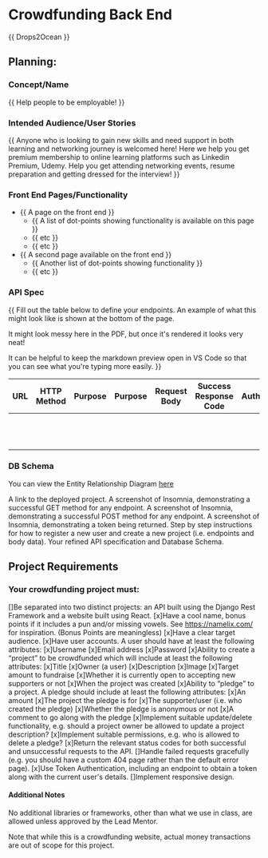 # Crowdfunding Back End
{{ Drops2Ocean }}

## Planning:
### Concept/Name
{{ Help people to be employable! }}

### Intended Audience/User Stories
{{ Anyone who is looking to gain new skills and need support in both learning and networking journey is welcomed here! Here we help you get premium membership to online learning platforms such as Linkedin Premium, Udemy. Help you get attending networking events, resume preparation and getting dressed for the interview! }}

### Front End Pages/Functionality
- {{ A page on the front end }}
    - {{ A list of dot-points showing functionality is available on this page }}
    - {{ etc }}
    - {{ etc }}
- {{ A second page available on the front end }}
    - {{ Another list of dot-points showing functionality }}
    - {{ etc }}

### API Spec
{{ Fill out the table below to define your endpoints. An example of what this might look like is shown at the bottom of the page. 

It might look messy here in the PDF, but once it's rendered it looks very neat! 

It can be helpful to keep the markdown preview open in VS Code so that you can see what you're typing more easily. }}

| URL | HTTP Method | Purpose | Purpose | Request Body | Success Response Code | Authentication/Authorisation |
| --- | ----------- | ------- | ------- | ------------ | --------------------- | ---------------------------- |
|     |             |         |         |              |                       |                              |
|     |             |         |         |              |                       |                              |
|     |             |         |         |              |                       |                              |
|     |             |         |         |              |                       |                              |
|     |             |         |         |              |                       |                              |
|     |             |         |         |              |                       |                              |
|     |             |         |         |              |                       |                              |
|     |             |         |         |              |                       |                              |
|     |             |         |         |              |                       |                              |
|     |             |         |         |              |                       |                              |
|     |             |         |         |              |                       |                              |
|     |             |         |         |              |                       |                              |

### DB Schema
You can view the Entity Relationship Diagram [here]( https://viewer.diagrams.net/?tags=%7B%7D&lightbox=1&highlight=0000ff&edit=_blank&layers=1&nav=1#R%3Cmxfile%3E%3Cdiagram%20name%3D%22Page-1%22%20id%3D%22etVU1-LtRZmNaajhlSJn%22%3E7Z1bc9q6FoB%2FDY%2FNWL7CY0nSc0vndJLus8956qhYgPbYliuLAv31R7Itg1EAuQnYgzSTaW0hCaN1%2BaxlaXnk3aebv1GYLz%2BTGCUj14k3I%2B9h5LqTwOf%2FioJtVRD6UVWwoDiuisCu4AX%2FQnWhU5eucIyKVkVGSMJw3i6ckSxDM9Yqg5SSdbvanCTtb83hAikFLzOYqKV%2F4pgtq9KxG%2B3K%2F47wYim%2FGYST6pMUysr1LymWMCbrvSLvceTdU0JYdZRu7lEixk6OS9Xu05FPmwujKGM6DT7%2FmKz%2FCX%2F8J4ifv78w8Of08Wv8IQirbn7CZFX%2F4j8KROsrZls5DPzic3HI4HdRNC0YpKyWlufwAj7%2BDOKMN%2FUeQHmeJDAvcFm9KlniJH6CW7JisiN5Np3jDYqfK2GJulxuT7wzcSo6n%2FPOX%2BqLER%2FDBC8yfjzjP11845Sigl%2FLEyxYXWPJ0qQ%2BrH8gogxtjg4daATCFRmRFDG65VU2bWXcSiHX5%2BudRoBxXbbc0wYvrAthrYWLpuudoPhBLasucosUuZ2W2bNQvemSUPxLSCqpR3ZfjuX5GqcJzLhOw%2FigaEpKGy7lgZPkniRECDsjGVLkLSrFlORfIV0gVhfkBGesHIhgyv%2F40Nw7d8Eo4Nd6z8%2FB7pz%2FieqU3ZOsYJTrlegDcfGukRDxlJG87jRBc9k%2FrQdeHH8njJG0iwacMA9VL2pF8HT14GJqMFbU4Mu%2FjioC%2F7kMw%2BSZ%2B0mYLZJKbKXbhDuxvSLbV0e7GeHDoT80VsIHfp6Unm%2BJ4xhxw52ul5ihlxzORKU1B8dvmOwJu1AFtichr6OA6s52o9a5N5hwL5VBxk1olcWFIvXmOt%2BgCBNFEf7x0LMiSC9d1Z0WXNw4WzxVLcMDTQmGoimb46YdvKvmaHV3BdWRjLIoOYMS55IoCftGSQj01eA6%2FgPFWPZ3dY6EzuvSunWOhO6r84EMpmjoNBmEfhhHj0i9A7X0uDo9Jn3TI1LvPw2mR2UU5tFjrN5K5rAo1oTGlh4a%2BmEcPULP0qN%2FegC3b3yEvsXHoVWYh48wULQApRAnlh0aymEeO9RHV5Yd12dH0Ds7OjwKM4AdR8R18%2BxQ4xC4%2BFasckRXpx5oG4mQIzpiHkI6RC0sQi6GkHHfCIk6PAIzACETMxESqU%2FA5pgW7Jt9%2BqGpIcYBJFIfl1mAXB0grvZ6vIsBpEMc8%2FYBUlmFgQBRo5gJtPzQVxDz%2BKFGPC0%2Frs8Pv3d%2BdIhlGsCPwFB%2BqJHMmH%2Fht7%2B4xaHYEkRDRYwjyLjDsk1LkIsRJOqbIOMOM9HbJ8j4yH6uWyfIWJ2HljOQhCxwZgGioSHmAaTD0hsLkEsBxHN6B0iHqagBAPENBYg6ERWP0Rmczy0%2BNPTDPHzYjehDwEfvO9HHHfYBGYAPQ7ehj9UFNRwfcMbwT%2FsEREdBjOOH3Lm2n8GCkr9EKp%2BTGDlAxu3noPFBPVGTISdtj38plz%2BxoUc99L%2FNVVQWcmLm2DP5J2rk0ewcNBNDg48TNfhoc9D8lqaYdxdgg5DXmEWeQUnvOWgmNgapGIWBHFFjkAyzxE4gdZTDPHTYAOQA0NF7ApqJjT8qRmEgOtT4Y4yKGcU5wyQbuWFSu%2B6spRnhj5XIwlzJ40NRCeSjGGiKSjnICvxoUf8%2Fcr1JdZRUJZ%2BqbmUFy6qz2mgcq4CMxVlY9Qmr%2FvPdAMdm21TtwjxeAUcNni4ItBlvtLTDQH7YfGlD4EfvOW%2BAYxOmqXZhIj%2FUiClOxSttLEA01MNAgNikaUMASO8Zb4Bjs6apdmEiQF7Nm0ZyZLcLaSmIgQixSdMGgJD%2Bc940b8GzCNmzCwMRAtRYZpm2YEYR%2Fy%2B2HNHREvM4AtTQp%2BXI9TnSe%2B4bAGzyNNUuTOSIGtOckTRPkIWIpooYCBGbQG0IEOk9%2FQ0AamDzU9%2B7UPrFiKFJ1ABQI5tkndlXAOiph4EIeeUd6gmKTzxDsxtQS1npOv1minEBr29jkXr4f6u3OPLCwqHsQW1W9NlNqG3TMJD%2FrhqOtNtQf09XzLsZkPywQLnofPIcUHrfiQpcG5RU7cJEmqhBSZjyrzuenmYgRBmGfhhIEBuRHAJBet%2BQClz7TgfVLkwkiBqPnJE0RRYhegpiIEI67GW3CLkYQgawTdTtEN80gSFHBHbzDJHfuT8L4eLb8plIYSmioyLmUcSz6TkHQZH%2BN4t6HYKaBlDEMzQ%2FJ%2FDUmGaxyoUR2dUReipiIEVserVBUKT%2FHaOeOis1e4WdZ2iSNeCps9KGI994U4sSDS0xDyW%2BOom1KLk%2BSgawc9RXp6Zmo8Q%2Fsr7%2B5lHiq1PTvHr9iwWJpo6YB5JII54hFnDLBXV8YDHbPqMEiiywj7tPqmV3FUmA25YUyuKPlJbCfXz%2BhSj5Sj7DbCv5s%2FsshVn871K9qPjJSDIIbTD7r%2ByMH%2F9PlN8F9dnDZq%2Fag4QUv1K6FY0%2BOHcOiGRJ1TQKm4Jd6%2FKs1fwLopgPcbkIfUeSckH7MYWriwqyojN0YuSDejLIJCKPM%2Bj8094mGeq%2BOjWFtJTWz%2FY1n9DZLwLUO2vwJdDkCuXxgZ5Wv7VutdNRpaPgoCP3sKNqLJSOuH7A7V61%2Bkbi6AU3S97kBdcLGHa2U%2FX4zpakLlbhQ%2B2sChEQclKh7yIJcumQ1QcNQqee4HeUtC1H2Zgg3B2eweRj%2FUHKnWVpfuWOhT2X3b7bejjlL9v%2BftS8Duu8H628x1E%2Fyg3PCaOWLD64b9NJ2c1BCzKfF4gdSPmd5KqxenFAHpL7uraX9E57SX4yCC%2BnEQG4qJdrdtbIKJE%2FvnMOetF1dGEE7mQS%2FWZbZ3ARX%2BeNla%2FygXPy6nxfaeKdbuGpLfzgTJNAbRKdaRKea3Ipz62uS33Fc5f72G7GcZ%2FO4ihumRx%2F8jbDuoZv1lgXOCDf3OHu9R19sHy35HkfrDF1vqgPjjzFA0S%2Fea8ZeW13Hkw8xZ2%2FkwuO5IveJTkmDTmOXt0rri48bHUpb6c%2BhQK7O9ObdXincw5yf%2BdGoCUQeYvZh%2Fvjp5SIt6TsqlOYLz%2BTWAz74%2F8B%3C%2Fdiagram%3E%3C%2Fmxfile%3E )



 A link to the deployed project.
 A screenshot of Insomnia, demonstrating a successful GET method for any endpoint.
 A screenshot of Insomnia, demonstrating a successful POST method for any endpoint.
 A screenshot of Insomnia, demonstrating a token being returned.
 Step by step instructions for how to register a new user and create a new project (i.e. endpoints and body data).
 Your refined API specification and Database Schema.


## Project Requirements

### Your crowdfunding project must:

 []Be separated into two distinct projects: an API built using the Django Rest Framework and a website built using React.
 [x]Have a cool name, bonus points if it includes a pun and/or missing vowels. See https://namelix.com/ for inspiration. (Bonus Points are meaningless)
 [x]Have a clear target audience.
 [x]Have user accounts. A user should have at least the following attributes:
 [x]Username
 [x]Email address
 [x]Password
 [x]Ability to create a “project” to be crowdfunded which will include at least the following attributes:
 [x]Title
 [x]Owner (a user)
 [x]Description
 [x]Image
 [x]Target amount to fundraise
 [x]Whether it is currently open to accepting new supporters or not
 [x]When the project was created
 [x]Ability to “pledge” to a project. A pledge should include at least the following attributes:
 [x]An amount
 [x]The project the pledge is for
 [x]The supporter/user (i.e. who created the pledge)
 [x]Whether the pledge is anonymous or not
 [x]A comment to go along with the pledge
 [x]Implement suitable update/delete functionality, e.g. should a project owner be allowed to update a project description?
 [x]Implement suitable permissions, e.g. who is allowed to delete a pledge?
 [x]Return the relevant status codes for both successful and unsuccessful requests to the API.
 []Handle failed requests gracefully (e.g. you should have a custom 404 page rather than the default error page).
 [x]Use Token Authentication, including an endpoint to obtain a token along with the current user's details.
 []Implement responsive design.

#### Additional Notes

No additional libraries or frameworks, other than what we use in class, are allowed unless approved by the Lead Mentor.

Note that while this is a crowdfunding website, actual money transactions are out of scope for this project.

